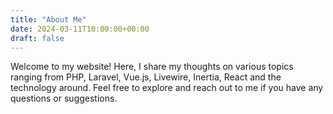 ```yaml
---
title: "About Me"
date: 2024-03-11T10:00:00+00:00
draft: false
---
```


Welcome to my website! Here, I share my thoughts on various topics ranging from PHP, Laravel, Vue.js, Livewire, Inertia, React and the technology around. Feel free to explore and reach out to me if you have any questions or suggestions.
